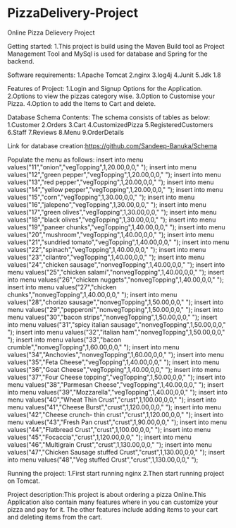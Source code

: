 # PizzaDelivery-Project
Online Pizza Delievery Project


Getting started:
1.This project is build using the Maven Build tool as Project Management Tool and MySql is used for database and Spring for the backend.

Software requirements:
1.Apache Tomcat 
2.nginx
3.log4j
4.Junit
5.Jdk 1.8

Features of Project:
1.Login and Signup Options for the Application.
2.Options to view the pizzas category wise.
3.Option to Customise your Pizza.
4.Option to add the Items to Cart and delete.

Database Schema Contents:
The schema consists of tables as below:
1.Customer
2.Orders
3.Cart
4.CustomizedPizza
5.RegisteredCustomers
6.Staff
7.Reviews
8.Menu
9.OrderDetails

Link for database creation:https://github.com/Sandeep-Banuka/Schema

Populate the menu as follows:
insert into menu values("11","onion","vegTopping",1,20.00,0,0," ");
insert into menu values("12","green pepper","vegTopping",1,20.00,0,0," ");
insert into menu values("13","red pepper","vegTopping",1,20.00,0,0," ");
insert into menu values("14","yellow pepper","vegTopping",1,20.00,0,0," ");
insert into menu values("15","corn","vegTopping",1,30.00,0,0," ");
insert into menu values("16","jalepeno","vegTopping",1,30.00,0,0," ");
insert into menu values("17","green olives","vegTopping",1,30.00,0,0," ");
insert into menu values("18","black olives","vegTopping",1,30.00,0,0," ");
insert into menu values("19","paneer chunks","vegTopping",1,40.00,0,0," ");
insert into menu values("20","mushroom","vegTopping",1,40.00,0,0," ");
insert into menu values("21","sundried tomato","vegTopping",1,40.00,0,0," ");
insert into menu values("22","spinach","vegTopping",1,40.00,0,0," ");
insert into menu values("23","cilantro","vegTopping",1,40.00,0,0," ");
insert into menu values("24","chicken sausage","nonvegTopping",1,40.00,0,0," ");
insert into menu values("25","chicken salami","nonvegTopping",1,40.00,0,0," ");
insert into menu values("26","chicken nuggets","nonvegTopping",1,40.00,0,0," ");
insert into menu values("27","chicken chunks","nonvegTopping",1,40.00,0,0," ");
insert into menu values("28","chorizo sausage","nonvegTopping",1,50.00,0,0," ");
insert into menu values("29","pepperoni","nonvegTopping",1,50.00,0,0," ");
insert into menu values("30","bacon strips","nonvegTopping",1,50.00,0,0," ");
insert into menu values("31","spicy italian sausage","nonvegTopping",1,50.00,0,0," ");
insert into menu values("32","italian ham","nonvegTopping",1,50.00,0,0," ");
insert into menu values("33","bacon crumble","nonvegTopping",1,60.00,0,0," ");
insert into menu values("34","Anchovies","nonvegTopping",1,60.00,0,0," ");
insert into menu values("35","Feta Cheese","vegTopping",1,40.00,0,0," ");
insert into menu values("36","Goat Cheese","vegTopping",1,40.00,0,0," ");
insert into menu values("37","Four Cheese topping","vegTopping",1,50.00,0,0," ");
insert into menu values("38","Parmesan Cheese","vegTopping",1,40.00,0,0," ");
insert into menu values("39","Mozzarella","vegTopping",1,40.00,0,0," ");
insert into menu values("40","Wheat Thin Crust","crust",1,100.00,0,0," ");
insert into menu values("41","Cheese Burst","crust",1,120.00,0,0," ");
insert into menu values("42","Cheese crunch- thin crust","crust",1,120.00,0,0," ");
insert into menu values("43","Fresh Pan crust","crust",1,90.00,0,0," ");
insert into menu values("44","Flatbread Crust","crust",1,100.00,0,0," ");
insert into menu values("45","Focaccia","crust",1,120.00,0,0," ");
insert into menu values("46","Multigrain Crust","crust",1,130.00,0,0," ");
insert into menu values("47","Chicken Sausage stuffed Crust","crust",1,130.00,0,0," ");
insert into menu values("48","Veg stuffed Crust","crust",1,130.00,0,0," ");

Running the project:
1.First start running nginx
2.Then start running project on Tomcat.


Project description:This project is about ordering a pizza Online.This Application also contain many features where in you can customize your pizza and pay for it.
The other features include adding items to your cart and deleting items from the cart.
